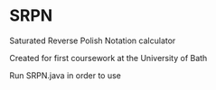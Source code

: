 # SRPN
Saturated Reverse Polish Notation calculator

Created for first coursework at the University of Bath

Run SRPN.java in order to use
